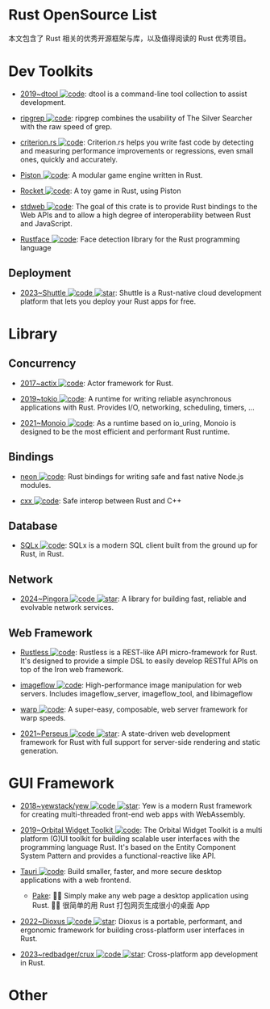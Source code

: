# Rust OpenSource List

本文包含了 Rust 相关的优秀开源框架与库，以及值得阅读的 Rust 优秀项目。

# Dev Toolkits

- [2019~dtool ![code](https://ng-tech.icu/assets/code.svg)](https://github.com/guoxbin/dtool): dtool is a command-line tool collection to assist development.

- [ripgrep ![code](https://ng-tech.icu/assets/code.svg)](https://github.com/BurntSushi/ripgrep): ripgrep combines the usability of The Silver Searcher with the raw speed of grep.

- [criterion.rs ![code](https://ng-tech.icu/assets/code.svg)](https://github.com/japaric/criterion.rs): Criterion.rs helps you write fast code by detecting and measuring performance improvements or regressions, even small ones, quickly and accurately.

- [Piston ![code](https://ng-tech.icu/assets/code.svg)](https://github.com/PistonDevelopers/piston): A modular game engine written in Rust.

- [Rocket ![code](https://ng-tech.icu/assets/code.svg)](https://github.com/aochagavia/rocket): A toy game in Rust, using Piston

- [stdweb ![code](https://ng-tech.icu/assets/code.svg)](https://github.com/koute/stdweb): The goal of this crate is to provide Rust bindings to the Web APIs and to allow a high degree of interoperability between Rust and JavaScript.

- [Rustface ![code](https://ng-tech.icu/assets/code.svg)](https://github.com/atomashpolskiy/rustface): Face detection library for the Rust programming language

## Deployment

- [2023~Shuttle ![code](https://ng-tech.icu/assets/code.svg) ![star](https://img.shields.io/github/stars/shuttle-hq/shuttle)](https://github.com/shuttle-hq/shuttle): Shuttle is a Rust-native cloud development platform that lets you deploy your Rust apps for free.

# Library

## Concurrency

- [2017~actix ![code](https://ng-tech.icu/assets/code.svg)](https://github.com/actix/actix): Actor framework for Rust.

- [2019~tokio ![code](https://ng-tech.icu/assets/code.svg)](https://github.com/tokio-rs/tokio): A runtime for writing reliable asynchronous applications with Rust. Provides I/O, networking, scheduling, timers, ...

- [2021~Monoio ![code](https://ng-tech.icu/assets/code.svg)](https://github.com/bytedance/monoio): As a runtime based on io_uring, Monoio is designed to be the most efficient and performant Rust runtime.

## Bindings

- [neon ![code](https://ng-tech.icu/assets/code.svg)](https://github.com/neon-bindings/neon): Rust bindings for writing safe and fast native Node.js modules.

- [cxx ![code](https://ng-tech.icu/assets/code.svg)](https://github.com/dtolnay/cxx): Safe interop between Rust and C++

## Database

- [SQLx ![code](https://ng-tech.icu/assets/code.svg)](https://github.com/launchbadge/sqlx): SQLx is a modern SQL client built from the ground up for Rust, in Rust.

## Network

- [2024~Pingora ![code](https://ng-tech.icu/assets/code.svg) ![star](https://img.shields.io/github/stars/cloudflare/pingora)](https://github.com/cloudflare/pingora): A library for building fast, reliable and evolvable network services.

## Web Framework

- [Rustless ![code](https://ng-tech.icu/assets/code.svg)](https://github.com/rustless/rustless): Rustless is a REST-like API micro-framework for Rust. It's designed to provide a simple DSL to easily develop RESTful APIs on top of the Iron web framework.

- [imageflow ![code](https://ng-tech.icu/assets/code.svg)](https://github.com/imazen/imageflow): High-performance image manipulation for web servers. Includes imageflow_server, imageflow_tool, and libimageflow

- [warp ![code](https://ng-tech.icu/assets/code.svg)](https://github.com/seanmonstar/warp): A super-easy, composable, web server framework for warp speeds.

- [2021~Perseus ![code](https://ng-tech.icu/assets/code.svg) ![star](https://img.shields.io/github/stars/framesurge/perseus)](https://github.com/framesurge/perseus): A state-driven web development framework for Rust with full support for server-side rendering and static generation.

# GUI Framework

- [2018~yewstack/yew ![code](https://ng-tech.icu/assets/code.svg) ![star](https://img.shields.io/github/stars/yewstack/yew)](https://github.com/yewstack/yew): Yew is a modern Rust framework for creating multi-threaded front-end web apps with WebAssembly.

- [2019~Orbital Widget Toolkit ![code](https://ng-tech.icu/assets/code.svg)](https://github.com/redox-os/orbtk): The Orbital Widget Toolkit is a multi platform (G)UI toolkit for building scalable user interfaces with the programming language Rust. It's based on the Entity Component System Pattern and provides a functional-reactive like API.

- [Tauri ![code](https://ng-tech.icu/assets/code.svg)](https://github.com/tauri-apps/tauri): Build smaller, faster, and more secure desktop applications with a web frontend.

  - [Pake](https://github.com/tw93/Pake): 🤱🏻 Simply make any web page a desktop application using Rust. 🤱🏻 很简单的用 Rust 打包网页生成很小的桌面 App

- [2022~Dioxus ![code](https://ng-tech.icu/assets/code.svg) ![star](https://img.shields.io/github/stars/2022-DioxusLabs/dioxus)](https://github.com/2022-DioxusLabs/dioxus): Dioxus is a portable, performant, and ergonomic framework for building cross-platform user interfaces in Rust.

- [2023~redbadger/crux ![code](https://ng-tech.icu/assets/code.svg) ![star](https://img.shields.io/github/stars/redbadger/crux)](https://github.com/redbadger/crux): Cross-platform app development in Rust.

# Other
